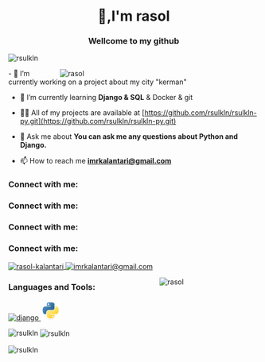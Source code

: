 <h1 align="center">👋,I'm rasol</h1>
<h3 align="center">Wellcome to my github</h3>

<p align="left"> <img src="https://komarev.com/ghpvc/?username=rsulkln&label=Profile%20views&color=0e75b6&style=flat" alt="rsulkln" /> </p>


<img align = "right" alt = "rasol" width = "400" src="https://mir-s3-cdn-cf.behance.net/project_modules/hd/06f21a161921919.63cd7887d0a70.gif" >
- 🔭 I’m currently working on a project about my city "kerman"

- 🌱 I’m currently learning **Django & SQL** & Docker & git

- 👨‍💻 All of my projects are available at [https://github.com/rsulkln/rsulkln-py.git](https://github.com/rsulkln/rsulkln-py.git)

- 💬 Ask me about **You can ask me any questions about Python and Django.**

- 📫 How to reach me **imrkalantari@gmail.com**

<h3 align="left">Connect with me:</h3>
<p align="left">

  <h3 align="left">Connect with me:</h3>
<h3 align="left">Connect with me:</h3>
<h3 align="left">Connect with me:</h3>
<p align="left">
  <!-- LinkedIn -->
  <a href="https://www.linkedin.com/in/rasol-kalantari?utm_source=share&utm_campaign=share_via&utm_content=profile&utm_medium=ios_app" target="_blank">
    <img align="center" src="https://raw.githubusercontent.com/rahuldkjain/github-profile-readme-generator/master/src/images/icons/Social/linked-in-alt.svg" 
         alt="rasol-kalantari" height="30" width="40" />
  </a>

  <!-- Gmail -->
  <a href="mailto:imrkalantari@gmail.com" target="_blank">
    <img align="center" src="https://upload.wikimedia.org/wikipedia/commons/4/4e/Gmail_Icon.png" 
         alt="imrkalantari@gmail.com" height="30" width="40" />
  </a>
</p>


</p>
<img align = "right" alt = "rasol" width = "200" src="https://gifdb.com/images/high/coding-animated-laptop-flow-stream-ja04010rm5o68zfk.gif">

<h3 align="left">Languages and Tools:</h3>
<p align="left"> <a href="https://www.djangoproject.com/" target="_blank" rel="noreferrer"> <img src="https://cdn.worldvectorlogo.com/logos/django.svg" alt="django" width="40" height="40"/> </a> <a href="https://www.python.org" target="_blank" rel="noreferrer"> <img src="https://raw.githubusercontent.com/devicons/devicon/master/icons/python/python-original.svg" alt="python" width="40" height="40"/> </a> </p>

<p><img align="left" src="https://github-readme-stats.vercel.app/api/top-langs?username=rsulkln&show_icons=true&locale=en&layout=compact" alt="rsulkln" /></p>

<p>&nbsp;<img align="center" src="https://github-readme-stats.vercel.app/api?username=rsulkln&show_icons=true&locale=en" alt="rsulkln" /></p>

<p><img align="center" src="https://github-readme-streak-stats.herokuapp.com/?user=rsulkln&" alt="rsulkln" /></p>
